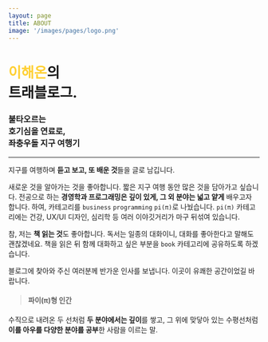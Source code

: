 ```yaml
---
layout: page
title: ABOUT
image: '/images/pages/logo.png'
---
```


# <span style="color:#ffd034">이해온</span>의 <br/> 트래블로그.
### 불타오르는<br/> 호기심을 연료로,<br/> 좌충우돌 지구 여행기

---

지구를 여행하며 **듣고 보고, 또 배운 것**들을 글로 남깁니다. 

새로운 것을 알아가는 것을 좋아합니다. 짧은 지구 여행 동안 많은 것을 담아가고 싶습니다. 전공으로 하는 **경영학과 프로그래밍은 깊이 있게, 그 외 분야는 넓고 얕게** 배우고자 합니다. 하여, 카테고리를 `business` `programming` `pi(π)`로 나눴습니다. `pi(π)` 카테고리에는 건강, UX/UI 디자인, 심리학 등 여러 이야깃거리가 마구 뒤섞여 있습니다.

참, 저는 **책 읽는 것**도 좋아합니다. 독서는 일종의 대화이니, 대화를 좋아한다고 말해도 괜찮겠네요. 책을 읽은 뒤 함께 대화하고 싶은 부분을 `book` 카테고리에 공유하도록 하겠습니다.

블로그에 찾아와 주신 여러분께 반가운 인사를 보냅니다.
이곳이 유쾌한 공간이었길 바랍니다.

> #### 파이(π)형 인간 <br/>
수직으로 내려온 두 선처럼 **두 분야에서는 깊이**를 쌓고, 그 위에 맞닿아 있는 수평선처럼 **이를 아우를 다양한 분야를 공부**한 사람을 이르는 말.

